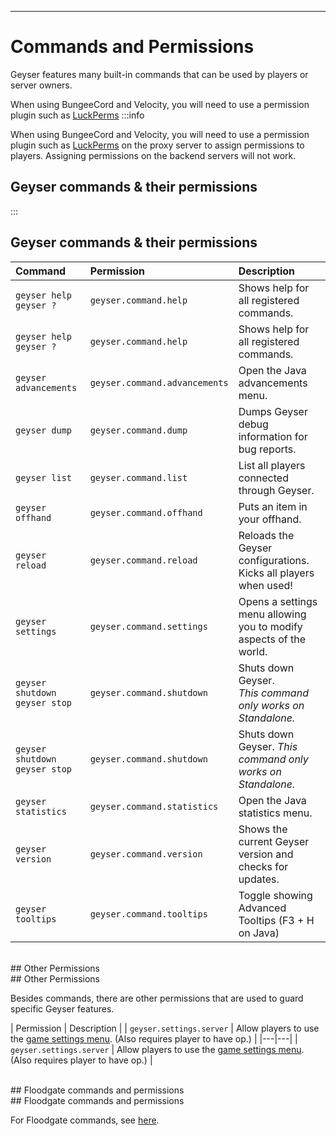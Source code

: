 ---

# Commands and Permissions

Geyser features many built-in commands that can be used by players or server owners.

<div class="alert alert-info" role="alert">
When using BungeeCord and Velocity, you will need to use a permission plugin such as <a href="https://luckperms.net/">LuckPerms</a>
:::info

When using BungeeCord and Velocity, you will need to use a permission plugin such as <a href="https://luckperms.net/">LuckPerms</a>
on the proxy server to assign permissions to players. Assigning permissions on the backend servers will not work.
</div>

## Geyser commands & their permissions <br>
:::

## Geyser commands & their permissions

| Command | Permission | Description |
| :--- | :--- | :--- |
| `geyser help` <br> `geyser ?` | `geyser.command.help` | Shows help for all registered commands. |
| `geyser help`    `geyser ?` | `geyser.command.help` | Shows help for all registered commands. |
| `geyser advancements` | `geyser.command.advancements` | Open the Java advancements menu. |
| `geyser dump` | `geyser.command.dump` | Dumps Geyser debug information for bug reports. |
| `geyser list` | `geyser.command.list` | List all players connected through Geyser. |
| `geyser offhand` | `geyser.command.offhand` | Puts an item in your offhand. |
| `geyser reload` | `geyser.command.reload` | Reloads the Geyser configurations. Kicks all players when used! |
| `geyser settings` | `geyser.command.settings` | Opens a settings menu allowing you to modify aspects of the world. |
| `geyser shutdown` <br> `geyser stop` | `geyser.command.shutdown` | Shuts down Geyser.<br>*This command only works on Standalone.* |
| `geyser shutdown`    `geyser stop` | `geyser.command.shutdown` | Shuts down Geyser.  *This command only works on Standalone.* |
| `geyser statistics` | `geyser.command.statistics` | Open the Java statistics menu. |
| `geyser version` | `geyser.command.version` | Shows the current Geyser version and checks for updates. |
| `geyser tooltips` | `geyser.command.tooltips`| Toggle showing Advanced Tooltips (F3 + H on Java) |

<br>
## Other Permissions <br>
## Other Permissions

Besides commands, there are other permissions that are used to guard specific Geyser features.

| Permission | Description |
| `geyser.settings.server` | Allow players to use the [game settings menu](/img/wiki/game_menu.png). (Also requires player to have op.) |
|---|---|
| `geyser.settings.server` | Allow players to use the [game settings menu](/static/img/wiki/game_menu.png). (Also requires player to have op.) |

<br>
## Floodgate commands and permissions <br>
## Floodgate commands and permissions

For Floodgate commands, see [here](/floodgate/commands/).
